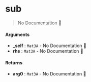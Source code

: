 # sub

> No Documentation 🚧

#### Arguments

- **\_self** : `Mat3A` \- No Documentation 🚧
- **rhs** : `Mat3A` \- No Documentation 🚧

#### Returns

- **arg0** : `Mat3A` \- No Documentation 🚧